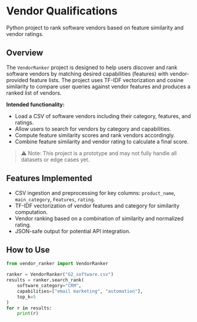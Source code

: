 # Vendor Qualifications

Python project to rank software vendors based on feature similarity and vendor ratings.

## Overview

The `VendorRanker` project is designed to help users discover and rank software vendors by matching desired capabilities (features) with vendor-provided feature lists. The project uses TF-IDF vectorization and cosine similarity to compare user queries against vendor features and produces a ranked list of vendors.

**Intended functionality:**

- Load a CSV of software vendors including their category, features, and ratings.
- Allow users to search for vendors by category and capabilities.
- Compute feature similarity scores and rank vendors accordingly.
- Combine feature similarity and vendor rating to calculate a final score.

> ⚠️ Note: This project is a prototype and may not fully handle all datasets or edge cases yet.

## Features Implemented

- CSV ingestion and preprocessing for key columns: `product_name`, `main_category`, `Features`, `rating`.
- TF-IDF vectorization of vendor features and category for similarity computation.
- Vendor ranking based on a combination of similarity and normalized rating.
- JSON-safe output for potential API integration.

## How to Use

```python
from vendor_ranker import VendorRanker

ranker = VendorRanker("G2_software.csv")
results = ranker.search_rank(
    software_category="CRM",
    capabilities=["email marketing", "automation"],
    top_k=5
)
for r in results:
    print(r)
